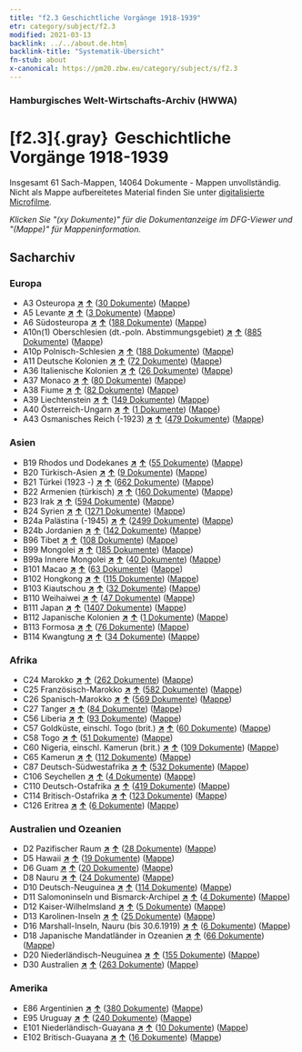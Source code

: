 ```yaml
---
title: "f2.3 Geschichtliche Vorgänge 1918-1939"
etr: category/subject/f2.3
modified: 2021-03-13
backlink: ../../about.de.html
backlink-title: "Systematik-Übersicht"
fn-stub: about
x-canonical: https://pm20.zbw.eu/category/subject/s/f2.3
---
```


### Hamburgisches Welt-Wirtschafts-Archiv (HWWA)
# [f2.3]{.gray}&#8201; Geschichtliche Vorgänge 1918-1939&#160; 




Insgesamt 61 Sach-Mappen, 14064 Dokumente - Mappen unvollständig.
Nicht als Mappe aufbereitetes Material finden Sie unter [digitalisierte Microfilme](/film/h1_sh.de.html).

_Klicken Sie "(xy Dokumente)" für die Dokumentanzeige im DFG-Viewer und "(Mappe)" für Mappeninformation._

## Sacharchiv




### Europa

- A3 Osteuropa [**&nearr;**](../../../geo/i/140896/about.de.html "Osteuropa (alle Mappen)") [**&uarr;**](../../../geo/about.de.html#A3 "Ländersystematik") (<a href="https://pm20.zbw.eu/dfgview/sh/140896,181391" title="über: Osteuropa : Geschichtliche Vorgänge 1918-1939" target="_blank">30 Dokumente</a>) ([Mappe](../../../../folder/sh/1408xx/140896/1813xx/181391/about.de.html))
- A5 Levante [**&nearr;**](../../../geo/i/140898/about.de.html "Levante (alle Mappen)") [**&uarr;**](../../../geo/about.de.html#A5 "Ländersystematik") (<a href="https://pm20.zbw.eu/dfgview/sh/140898,181391" title="über: Levante : Geschichtliche Vorgänge 1918-1939" target="_blank">3 Dokumente</a>) ([Mappe](../../../../folder/sh/1408xx/140898/1813xx/181391/about.de.html))
- A6 Südosteuropa [**&nearr;**](../../../geo/i/140900/about.de.html "Südosteuropa (alle Mappen)") [**&uarr;**](../../../geo/about.de.html#A6 "Ländersystematik") (<a href="https://pm20.zbw.eu/dfgview/sh/140900,181391" title="über: Südosteuropa : Geschichtliche Vorgänge 1918-1939" target="_blank">188 Dokumente</a>) ([Mappe](../../../../folder/sh/1409xx/140900/1813xx/181391/about.de.html))
- A10n(1) Oberschlesien (dt.-poln. Abstimmungsgebiet) [**&nearr;**](../../../geo/i/140948/about.de.html "Oberschlesien (dt.-poln. Abstimmungsgebiet) (alle Mappen)") [**&uarr;**](../../../geo/about.de.html#A10n(1) "Ländersystematik") (<a href="https://pm20.zbw.eu/dfgview/sh/140948,181391" title="über: Oberschlesien (dt.-poln. Abstimmungsgebiet) : Geschichtliche Vorgänge 1918-1939" target="_blank">885 Dokumente</a>) ([Mappe](../../../../folder/sh/1409xx/140948/1813xx/181391/about.de.html))
- A10p Polnisch-Schlesien [**&nearr;**](../../../geo/i/140951/about.de.html "Polnisch-Schlesien (alle Mappen)") [**&uarr;**](../../../geo/about.de.html#A10p "Ländersystematik") (<a href="https://pm20.zbw.eu/dfgview/sh/140951,181391" title="über: Polnisch-Schlesien : Geschichtliche Vorgänge 1918-1939" target="_blank">188 Dokumente</a>) ([Mappe](../../../../folder/sh/1409xx/140951/1813xx/181391/about.de.html))
- A11 Deutsche Kolonien [**&nearr;**](../../../geo/i/140960/about.de.html "Deutsche Kolonien (alle Mappen)") [**&uarr;**](../../../geo/about.de.html#A11 "Ländersystematik") (<a href="https://pm20.zbw.eu/dfgview/sh/140960,181391" title="über: Deutsche Kolonien : Geschichtliche Vorgänge 1918-1939" target="_blank">72 Dokumente</a>) ([Mappe](../../../../folder/sh/1409xx/140960/1813xx/181391/about.de.html))
- A36 Italienische Kolonien [**&nearr;**](../../../geo/i/141012/about.de.html "Italienische Kolonien (alle Mappen)") [**&uarr;**](../../../geo/about.de.html#A36 "Ländersystematik") (<a href="https://pm20.zbw.eu/dfgview/sh/141012,181391" title="über: Italienische Kolonien : Geschichtliche Vorgänge 1918-1939" target="_blank">26 Dokumente</a>) ([Mappe](../../../../folder/sh/1410xx/141012/1813xx/181391/about.de.html))
- A37 Monaco [**&nearr;**](../../../geo/i/141013/about.de.html "Monaco (alle Mappen)") [**&uarr;**](../../../geo/about.de.html#A37 "Ländersystematik") (<a href="https://pm20.zbw.eu/dfgview/sh/141013,181391" title="über: Monaco : Geschichtliche Vorgänge 1918-1939" target="_blank">80 Dokumente</a>) ([Mappe](../../../../folder/sh/1410xx/141013/1813xx/181391/about.de.html))
- A38 Fiume [**&nearr;**](../../../geo/i/141014/about.de.html "Fiume (alle Mappen)") [**&uarr;**](../../../geo/about.de.html#A38 "Ländersystematik") (<a href="https://pm20.zbw.eu/dfgview/sh/141014,181391" title="über: Fiume : Geschichtliche Vorgänge 1918-1939" target="_blank">82 Dokumente</a>) ([Mappe](../../../../folder/sh/1410xx/141014/1813xx/181391/about.de.html))
- A39 Liechtenstein [**&nearr;**](../../../geo/i/141016/about.de.html "Liechtenstein (alle Mappen)") [**&uarr;**](../../../geo/about.de.html#A39 "Ländersystematik") (<a href="https://pm20.zbw.eu/dfgview/sh/141016,181391" title="über: Liechtenstein : Geschichtliche Vorgänge 1918-1939" target="_blank">149 Dokumente</a>) ([Mappe](../../../../folder/sh/1410xx/141016/1813xx/181391/about.de.html))
- A40 Österreich-Ungarn [**&nearr;**](../../../geo/i/126127/about.de.html "Österreich-Ungarn (alle Mappen)") [**&uarr;**](../../../geo/about.de.html#A40 "Ländersystematik") (<a href="https://pm20.zbw.eu/dfgview/sh/126127,181391" title="über: Österreich-Ungarn : Geschichtliche Vorgänge 1918-1939" target="_blank">1 Dokumente</a>) ([Mappe](../../../../folder/sh/1261xx/126127/1813xx/181391/about.de.html))
- A43 Osmanisches Reich (-1923) [**&nearr;**](../../../geo/i/141034/about.de.html "Osmanisches Reich (-1923) (alle Mappen)") [**&uarr;**](../../../geo/about.de.html#A43 "Ländersystematik") (<a href="https://pm20.zbw.eu/dfgview/sh/141034,181391" title="über: Osmanisches Reich (-1923) : Geschichtliche Vorgänge 1918-1939" target="_blank">479 Dokumente</a>) ([Mappe](../../../../folder/sh/1410xx/141034/1813xx/181391/about.de.html))

### Asien

- B19 Rhodos und Dodekanes [**&nearr;**](../../../geo/i/141106/about.de.html "Rhodos und Dodekanes (alle Mappen)") [**&uarr;**](../../../geo/about.de.html#B19 "Ländersystematik") (<a href="https://pm20.zbw.eu/dfgview/sh/141106,181391" title="über: Rhodos und Dodekanes : Geschichtliche Vorgänge 1918-1939" target="_blank">55 Dokumente</a>) ([Mappe](../../../../folder/sh/1411xx/141106/1813xx/181391/about.de.html))
- B20 Türkisch-Asien [**&nearr;**](../../../geo/i/141108/about.de.html "Türkisch-Asien (alle Mappen)") [**&uarr;**](../../../geo/about.de.html#B20 "Ländersystematik") (<a href="https://pm20.zbw.eu/dfgview/sh/141108,181391" title="über: Türkisch-Asien : Geschichtliche Vorgänge 1918-1939" target="_blank">9 Dokumente</a>) ([Mappe](../../../../folder/sh/1411xx/141108/1813xx/181391/about.de.html))
- B21 Türkei (1923 -) [**&nearr;**](../../../geo/i/141111/about.de.html "Türkei (1923 -) (alle Mappen)") [**&uarr;**](../../../geo/about.de.html#B21 "Ländersystematik") (<a href="https://pm20.zbw.eu/dfgview/sh/141111,181391" title="über: Türkei (1923 -) : Geschichtliche Vorgänge 1918-1939" target="_blank">662 Dokumente</a>) ([Mappe](../../../../folder/sh/1411xx/141111/1813xx/181391/about.de.html))
- B22 Armenien (türkisch) [**&nearr;**](../../../geo/i/141112/about.de.html "Armenien (türkisch) (alle Mappen)") [**&uarr;**](../../../geo/about.de.html#B22 "Ländersystematik") (<a href="https://pm20.zbw.eu/dfgview/sh/141112,181391" title="über: Armenien (türkisch) : Geschichtliche Vorgänge 1918-1939" target="_blank">160 Dokumente</a>) ([Mappe](../../../../folder/sh/1411xx/141112/1813xx/181391/about.de.html))
- B23 Irak [**&nearr;**](../../../geo/i/141113/about.de.html "Irak (alle Mappen)") [**&uarr;**](../../../geo/about.de.html#B23 "Ländersystematik") (<a href="https://pm20.zbw.eu/dfgview/sh/141113,181391" title="über: Irak : Geschichtliche Vorgänge 1918-1939" target="_blank">594 Dokumente</a>) ([Mappe](../../../../folder/sh/1411xx/141113/1813xx/181391/about.de.html))
- B24 Syrien [**&nearr;**](../../../geo/i/141114/about.de.html "Syrien (alle Mappen)") [**&uarr;**](../../../geo/about.de.html#B24 "Ländersystematik") (<a href="https://pm20.zbw.eu/dfgview/sh/141114,181391" title="über: Syrien : Geschichtliche Vorgänge 1918-1939" target="_blank">1271 Dokumente</a>) ([Mappe](../../../../folder/sh/1411xx/141114/1813xx/181391/about.de.html))
- B24a Palästina (-1945) [**&nearr;**](../../../geo/i/141115/about.de.html "Palästina (-1945) (alle Mappen)") [**&uarr;**](../../../geo/about.de.html#B24a "Ländersystematik") (<a href="https://pm20.zbw.eu/dfgview/sh/141115,181391" title="über: Palästina (-1945) : Geschichtliche Vorgänge 1918-1939" target="_blank">2499 Dokumente</a>) ([Mappe](../../../../folder/sh/1411xx/141115/1813xx/181391/about.de.html))
- B24b Jordanien [**&nearr;**](../../../geo/i/141116/about.de.html "Jordanien (alle Mappen)") [**&uarr;**](../../../geo/about.de.html#B24b "Ländersystematik") (<a href="https://pm20.zbw.eu/dfgview/sh/141116,181391" title="über: Jordanien : Geschichtliche Vorgänge 1918-1939" target="_blank">142 Dokumente</a>) ([Mappe](../../../../folder/sh/1411xx/141116/1813xx/181391/about.de.html))
- B96 Tibet [**&nearr;**](../../../geo/i/141259/about.de.html "Tibet (alle Mappen)") [**&uarr;**](../../../geo/about.de.html#B96 "Ländersystematik") (<a href="https://pm20.zbw.eu/dfgview/sh/141259,181391" title="über: Tibet : Geschichtliche Vorgänge 1918-1939" target="_blank">108 Dokumente</a>) ([Mappe](../../../../folder/sh/1412xx/141259/1813xx/181391/about.de.html))
- B99 Mongolei [**&nearr;**](../../../geo/i/141261/about.de.html "Mongolei (alle Mappen)") [**&uarr;**](../../../geo/about.de.html#B99 "Ländersystematik") (<a href="https://pm20.zbw.eu/dfgview/sh/141261,181391" title="über: Mongolei : Geschichtliche Vorgänge 1918-1939" target="_blank">185 Dokumente</a>) ([Mappe](../../../../folder/sh/1412xx/141261/1813xx/181391/about.de.html))
- B99a Innere Mongolei [**&nearr;**](../../../geo/i/141264/about.de.html "Innere Mongolei (alle Mappen)") [**&uarr;**](../../../geo/about.de.html#B99a "Ländersystematik") (<a href="https://pm20.zbw.eu/dfgview/sh/141264,181391" title="über: Innere Mongolei : Geschichtliche Vorgänge 1918-1939" target="_blank">40 Dokumente</a>) ([Mappe](../../../../folder/sh/1412xx/141264/1813xx/181391/about.de.html))
- B101 Macao [**&nearr;**](../../../geo/i/141267/about.de.html "Macao (alle Mappen)") [**&uarr;**](../../../geo/about.de.html#B101 "Ländersystematik") (<a href="https://pm20.zbw.eu/dfgview/sh/141267,181391" title="über: Macao : Geschichtliche Vorgänge 1918-1939" target="_blank">63 Dokumente</a>) ([Mappe](../../../../folder/sh/1412xx/141267/1813xx/181391/about.de.html))
- B102 Hongkong [**&nearr;**](../../../geo/i/141268/about.de.html "Hongkong (alle Mappen)") [**&uarr;**](../../../geo/about.de.html#B102 "Ländersystematik") (<a href="https://pm20.zbw.eu/dfgview/sh/141268,181391" title="über: Hongkong : Geschichtliche Vorgänge 1918-1939" target="_blank">115 Dokumente</a>) ([Mappe](../../../../folder/sh/1412xx/141268/1813xx/181391/about.de.html))
- B103 Kiautschou [**&nearr;**](../../../geo/i/126163/about.de.html "Kiautschou (alle Mappen)") [**&uarr;**](../../../geo/about.de.html#B103 "Ländersystematik") (<a href="https://pm20.zbw.eu/dfgview/sh/126163,181391" title="über: Kiautschou : Geschichtliche Vorgänge 1918-1939" target="_blank">32 Dokumente</a>) ([Mappe](../../../../folder/sh/1261xx/126163/1813xx/181391/about.de.html))
- B110 Weihaiwei [**&nearr;**](../../../geo/i/141271/about.de.html "Weihaiwei (alle Mappen)") [**&uarr;**](../../../geo/about.de.html#B110 "Ländersystematik") (<a href="https://pm20.zbw.eu/dfgview/sh/141271,181391" title="über: Weihaiwei : Geschichtliche Vorgänge 1918-1939" target="_blank">47 Dokumente</a>) ([Mappe](../../../../folder/sh/1412xx/141271/1813xx/181391/about.de.html))
- B111 Japan [**&nearr;**](../../../geo/i/141272/about.de.html "Japan (alle Mappen)") [**&uarr;**](../../../geo/about.de.html#B111 "Ländersystematik") (<a href="https://pm20.zbw.eu/dfgview/sh/141272,181391" title="über: Japan : Geschichtliche Vorgänge 1918-1939" target="_blank">1407 Dokumente</a>) ([Mappe](../../../../folder/sh/1412xx/141272/1813xx/181391/about.de.html))
- B112 Japanische Kolonien [**&nearr;**](../../../geo/i/141273/about.de.html "Japanische Kolonien (alle Mappen)") [**&uarr;**](../../../geo/about.de.html#B112 "Ländersystematik") (<a href="https://pm20.zbw.eu/dfgview/sh/141273,181391" title="über: Japanische Kolonien : Geschichtliche Vorgänge 1918-1939" target="_blank">1 Dokumente</a>) ([Mappe](../../../../folder/sh/1412xx/141273/1813xx/181391/about.de.html))
- B113 Formosa [**&nearr;**](../../../geo/i/141274/about.de.html "Formosa (alle Mappen)") [**&uarr;**](../../../geo/about.de.html#B113 "Ländersystematik") (<a href="https://pm20.zbw.eu/dfgview/sh/141274,181391" title="über: Formosa : Geschichtliche Vorgänge 1918-1939" target="_blank">76 Dokumente</a>) ([Mappe](../../../../folder/sh/1412xx/141274/1813xx/181391/about.de.html))
- B114 Kwangtung [**&nearr;**](../../../geo/i/141275/about.de.html "Kwangtung (alle Mappen)") [**&uarr;**](../../../geo/about.de.html#B114 "Ländersystematik") (<a href="https://pm20.zbw.eu/dfgview/sh/141275,181391" title="über: Kwangtung : Geschichtliche Vorgänge 1918-1939" target="_blank">34 Dokumente</a>) ([Mappe](../../../../folder/sh/1412xx/141275/1813xx/181391/about.de.html))

### Afrika

- C24 Marokko [**&nearr;**](../../../geo/i/141356/about.de.html "Marokko (alle Mappen)") [**&uarr;**](../../../geo/about.de.html#C24 "Ländersystematik") (<a href="https://pm20.zbw.eu/dfgview/sh/141356,181391" title="über: Marokko : Geschichtliche Vorgänge 1918-1939" target="_blank">262 Dokumente</a>) ([Mappe](../../../../folder/sh/1413xx/141356/1813xx/181391/about.de.html))
- C25 Französisch-Marokko [**&nearr;**](../../../geo/i/141358/about.de.html "Französisch-Marokko (alle Mappen)") [**&uarr;**](../../../geo/about.de.html#C25 "Ländersystematik") (<a href="https://pm20.zbw.eu/dfgview/sh/141358,181391" title="über: Französisch-Marokko : Geschichtliche Vorgänge 1918-1939" target="_blank">582 Dokumente</a>) ([Mappe](../../../../folder/sh/1413xx/141358/1813xx/181391/about.de.html))
- C26 Spanisch-Marokko [**&nearr;**](../../../geo/i/141359/about.de.html "Spanisch-Marokko (alle Mappen)") [**&uarr;**](../../../geo/about.de.html#C26 "Ländersystematik") (<a href="https://pm20.zbw.eu/dfgview/sh/141359,181391" title="über: Spanisch-Marokko : Geschichtliche Vorgänge 1918-1939" target="_blank">569 Dokumente</a>) ([Mappe](../../../../folder/sh/1413xx/141359/1813xx/181391/about.de.html))
- C27 Tanger [**&nearr;**](../../../geo/i/141360/about.de.html "Tanger (alle Mappen)") [**&uarr;**](../../../geo/about.de.html#C27 "Ländersystematik") (<a href="https://pm20.zbw.eu/dfgview/sh/141360,181391" title="über: Tanger : Geschichtliche Vorgänge 1918-1939" target="_blank">84 Dokumente</a>) ([Mappe](../../../../folder/sh/1413xx/141360/1813xx/181391/about.de.html))
- C56 Liberia [**&nearr;**](../../../geo/i/141405/about.de.html "Liberia (alle Mappen)") [**&uarr;**](../../../geo/about.de.html#C56 "Ländersystematik") (<a href="https://pm20.zbw.eu/dfgview/sh/141405,181391" title="über: Liberia : Geschichtliche Vorgänge 1918-1939" target="_blank">93 Dokumente</a>) ([Mappe](../../../../folder/sh/1414xx/141405/1813xx/181391/about.de.html))
- C57 Goldküste, einschl. Togo (brit.) [**&nearr;**](../../../geo/i/141406/about.de.html "Goldküste, einschl. Togo (brit.) (alle Mappen)") [**&uarr;**](../../../geo/about.de.html#C57 "Ländersystematik") (<a href="https://pm20.zbw.eu/dfgview/sh/141406,181391" title="über: Goldküste, einschl. Togo (brit.) : Geschichtliche Vorgänge 1918-1939" target="_blank">60 Dokumente</a>) ([Mappe](../../../../folder/sh/1414xx/141406/1813xx/181391/about.de.html))
- C58 Togo [**&nearr;**](../../../geo/i/141408/about.de.html "Togo (alle Mappen)") [**&uarr;**](../../../geo/about.de.html#C58 "Ländersystematik") (<a href="https://pm20.zbw.eu/dfgview/sh/141408,181391" title="über: Togo : Geschichtliche Vorgänge 1918-1939" target="_blank">51 Dokumente</a>) ([Mappe](../../../../folder/sh/1414xx/141408/1813xx/181391/about.de.html))
- C60 Nigeria, einschl. Kamerun (brit.) [**&nearr;**](../../../geo/i/141409/about.de.html "Nigeria, einschl. Kamerun (brit.) (alle Mappen)") [**&uarr;**](../../../geo/about.de.html#C60 "Ländersystematik") (<a href="https://pm20.zbw.eu/dfgview/sh/141409,181391" title="über: Nigeria, einschl. Kamerun (brit.) : Geschichtliche Vorgänge 1918-1939" target="_blank">109 Dokumente</a>) ([Mappe](../../../../folder/sh/1414xx/141409/1813xx/181391/about.de.html))
- C65 Kamerun [**&nearr;**](../../../geo/i/141410/about.de.html "Kamerun (alle Mappen)") [**&uarr;**](../../../geo/about.de.html#C65 "Ländersystematik") (<a href="https://pm20.zbw.eu/dfgview/sh/141410,181391" title="über: Kamerun : Geschichtliche Vorgänge 1918-1939" target="_blank">112 Dokumente</a>) ([Mappe](../../../../folder/sh/1414xx/141410/1813xx/181391/about.de.html))
- C87 Deutsch-Südwestafrika [**&nearr;**](../../../geo/i/141450/about.de.html "Deutsch-Südwestafrika (alle Mappen)") [**&uarr;**](../../../geo/about.de.html#C87 "Ländersystematik") (<a href="https://pm20.zbw.eu/dfgview/sh/141450,181391" title="über: Deutsch-Südwestafrika : Geschichtliche Vorgänge 1918-1939" target="_blank">532 Dokumente</a>) ([Mappe](../../../../folder/sh/1414xx/141450/1813xx/181391/about.de.html))
- C106 Seychellen [**&nearr;**](../../../geo/i/141470/about.de.html "Seychellen (alle Mappen)") [**&uarr;**](../../../geo/about.de.html#C106 "Ländersystematik") (<a href="https://pm20.zbw.eu/dfgview/sh/141470,181391" title="über: Seychellen : Geschichtliche Vorgänge 1918-1939" target="_blank">4 Dokumente</a>) ([Mappe](../../../../folder/sh/1414xx/141470/1813xx/181391/about.de.html))
- C110 Deutsch-Ostafrika [**&nearr;**](../../../geo/i/141471/about.de.html "Deutsch-Ostafrika (alle Mappen)") [**&uarr;**](../../../geo/about.de.html#C110 "Ländersystematik") (<a href="https://pm20.zbw.eu/dfgview/sh/141471,181391" title="über: Deutsch-Ostafrika : Geschichtliche Vorgänge 1918-1939" target="_blank">419 Dokumente</a>) ([Mappe](../../../../folder/sh/1414xx/141471/1813xx/181391/about.de.html))
- C114 Britisch-Ostafrika [**&nearr;**](../../../geo/i/141473/about.de.html "Britisch-Ostafrika (alle Mappen)") [**&uarr;**](../../../geo/about.de.html#C114 "Ländersystematik") (<a href="https://pm20.zbw.eu/dfgview/sh/141473,181391" title="über: Britisch-Ostafrika : Geschichtliche Vorgänge 1918-1939" target="_blank">123 Dokumente</a>) ([Mappe](../../../../folder/sh/1414xx/141473/1813xx/181391/about.de.html))
- C126 Eritrea [**&nearr;**](../../../geo/i/141483/about.de.html "Eritrea (alle Mappen)") [**&uarr;**](../../../geo/about.de.html#C126 "Ländersystematik") (<a href="https://pm20.zbw.eu/dfgview/sh/141483,181391" title="über: Eritrea : Geschichtliche Vorgänge 1918-1939" target="_blank">6 Dokumente</a>) ([Mappe](../../../../folder/sh/1414xx/141483/1813xx/181391/about.de.html))

### Australien und Ozeanien

- D2 Pazifischer Raum [**&nearr;**](../../../geo/i/141593/about.de.html "Pazifischer Raum (alle Mappen)") [**&uarr;**](../../../geo/about.de.html#D2 "Ländersystematik") (<a href="https://pm20.zbw.eu/dfgview/sh/141593,181391" title="über: Pazifischer Raum : Geschichtliche Vorgänge 1918-1939" target="_blank">28 Dokumente</a>) ([Mappe](../../../../folder/sh/1415xx/141593/1813xx/181391/about.de.html))
- D5 Hawaii [**&nearr;**](../../../geo/i/141595/about.de.html "Hawaii (alle Mappen)") [**&uarr;**](../../../geo/about.de.html#D5 "Ländersystematik") (<a href="https://pm20.zbw.eu/dfgview/sh/141595,181391" title="über: Hawaii : Geschichtliche Vorgänge 1918-1939" target="_blank">19 Dokumente</a>) ([Mappe](../../../../folder/sh/1415xx/141595/1813xx/181391/about.de.html))
- D6 Guam [**&nearr;**](../../../geo/i/141598/about.de.html "Guam (alle Mappen)") [**&uarr;**](../../../geo/about.de.html#D6 "Ländersystematik") (<a href="https://pm20.zbw.eu/dfgview/sh/141598,181391" title="über: Guam : Geschichtliche Vorgänge 1918-1939" target="_blank">20 Dokumente</a>) ([Mappe](../../../../folder/sh/1415xx/141598/1813xx/181391/about.de.html))
- D8 Nauru [**&nearr;**](../../../geo/i/141599/about.de.html "Nauru (alle Mappen)") [**&uarr;**](../../../geo/about.de.html#D8 "Ländersystematik") (<a href="https://pm20.zbw.eu/dfgview/sh/141599,181391" title="über: Nauru : Geschichtliche Vorgänge 1918-1939" target="_blank">24 Dokumente</a>) ([Mappe](../../../../folder/sh/1415xx/141599/1813xx/181391/about.de.html))
- D10 Deutsch-Neuguinea [**&nearr;**](../../../geo/i/141601/about.de.html "Deutsch-Neuguinea (alle Mappen)") [**&uarr;**](../../../geo/about.de.html#D10 "Ländersystematik") (<a href="https://pm20.zbw.eu/dfgview/sh/141601,181391" title="über: Deutsch-Neuguinea : Geschichtliche Vorgänge 1918-1939" target="_blank">114 Dokumente</a>) ([Mappe](../../../../folder/sh/1416xx/141601/1813xx/181391/about.de.html))
- D11 Salomoninseln und Bismarck-Archipel [**&nearr;**](../../../geo/i/141610/about.de.html "Salomoninseln und Bismarck-Archipel (alle Mappen)") [**&uarr;**](../../../geo/about.de.html#D11 "Ländersystematik") (<a href="https://pm20.zbw.eu/dfgview/sh/141610,181391" title="über: Salomoninseln und Bismarck-Archipel : Geschichtliche Vorgänge 1918-1939" target="_blank">4 Dokumente</a>) ([Mappe](../../../../folder/sh/1416xx/141610/1813xx/181391/about.de.html))
- D12 Kaiser-Wilhelmsland [**&nearr;**](../../../geo/i/141612/about.de.html "Kaiser-Wilhelmsland (alle Mappen)") [**&uarr;**](../../../geo/about.de.html#D12 "Ländersystematik") (<a href="https://pm20.zbw.eu/dfgview/sh/141612,181391" title="über: Kaiser-Wilhelmsland : Geschichtliche Vorgänge 1918-1939" target="_blank">5 Dokumente</a>) ([Mappe](../../../../folder/sh/1416xx/141612/1813xx/181391/about.de.html))
- D13 Karolinen-Inseln [**&nearr;**](../../../geo/i/141613/about.de.html "Karolinen-Inseln (alle Mappen)") [**&uarr;**](../../../geo/about.de.html#D13 "Ländersystematik") (<a href="https://pm20.zbw.eu/dfgview/sh/141613,181391" title="über: Karolinen-Inseln : Geschichtliche Vorgänge 1918-1939" target="_blank">25 Dokumente</a>) ([Mappe](../../../../folder/sh/1416xx/141613/1813xx/181391/about.de.html))
- D16 Marshall-Inseln, Nauru (bis 30.6.1919) [**&nearr;**](../../../geo/i/141616/about.de.html "Marshall-Inseln, Nauru (bis 30.6.1919) (alle Mappen)") [**&uarr;**](../../../geo/about.de.html#D16 "Ländersystematik") (<a href="https://pm20.zbw.eu/dfgview/sh/141616,181391" title="über: Marshall-Inseln, Nauru (bis 30.6.1919) : Geschichtliche Vorgänge 1918-1939" target="_blank">6 Dokumente</a>) ([Mappe](../../../../folder/sh/1416xx/141616/1813xx/181391/about.de.html))
- D18 Japanische Mandatländer in Ozeanien [**&nearr;**](../../../geo/i/141618/about.de.html "Japanische Mandatländer in Ozeanien (alle Mappen)") [**&uarr;**](../../../geo/about.de.html#D18 "Ländersystematik") (<a href="https://pm20.zbw.eu/dfgview/sh/141618,181391" title="über: Japanische Mandatländer in Ozeanien : Geschichtliche Vorgänge 1918-1939" target="_blank">66 Dokumente</a>) ([Mappe](../../../../folder/sh/1416xx/141618/1813xx/181391/about.de.html))
- D20 Niederländisch-Neuguinea [**&nearr;**](../../../geo/i/141619/about.de.html "Niederländisch-Neuguinea (alle Mappen)") [**&uarr;**](../../../geo/about.de.html#D20 "Ländersystematik") (<a href="https://pm20.zbw.eu/dfgview/sh/141619,181391" title="über: Niederländisch-Neuguinea : Geschichtliche Vorgänge 1918-1939" target="_blank">155 Dokumente</a>) ([Mappe](../../../../folder/sh/1416xx/141619/1813xx/181391/about.de.html))
- D30 Australien [**&nearr;**](../../../geo/i/141621/about.de.html "Australien (alle Mappen)") [**&uarr;**](../../../geo/about.de.html#D30 "Ländersystematik") (<a href="https://pm20.zbw.eu/dfgview/sh/141621,181391" title="über: Australien : Geschichtliche Vorgänge 1918-1939" target="_blank">263 Dokumente</a>) ([Mappe](../../../../folder/sh/1416xx/141621/1813xx/181391/about.de.html))

### Amerika

- E86 Argentinien [**&nearr;**](../../../geo/i/141692/about.de.html "Argentinien (alle Mappen)") [**&uarr;**](../../../geo/about.de.html#E86 "Ländersystematik") (<a href="https://pm20.zbw.eu/dfgview/sh/141692,181391" title="über: Argentinien : Geschichtliche Vorgänge 1918-1939" target="_blank">380 Dokumente</a>) ([Mappe](../../../../folder/sh/1416xx/141692/1813xx/181391/about.de.html))
- E95 Uruguay [**&nearr;**](../../../geo/i/141695/about.de.html "Uruguay (alle Mappen)") [**&uarr;**](../../../geo/about.de.html#E95 "Ländersystematik") (<a href="https://pm20.zbw.eu/dfgview/sh/141695,181391" title="über: Uruguay : Geschichtliche Vorgänge 1918-1939" target="_blank">240 Dokumente</a>) ([Mappe](../../../../folder/sh/1416xx/141695/1813xx/181391/about.de.html))
- E101 Niederländisch-Guayana [**&nearr;**](../../../geo/i/141699/about.de.html "Niederländisch-Guayana (alle Mappen)") [**&uarr;**](../../../geo/about.de.html#E101 "Ländersystematik") (<a href="https://pm20.zbw.eu/dfgview/sh/141699,181391" title="über: Niederländisch-Guayana : Geschichtliche Vorgänge 1918-1939" target="_blank">10 Dokumente</a>) ([Mappe](../../../../folder/sh/1416xx/141699/1813xx/181391/about.de.html))
- E102 Britisch-Guayana [**&nearr;**](../../../geo/i/141700/about.de.html "Britisch-Guayana (alle Mappen)") [**&uarr;**](../../../geo/about.de.html#E102 "Ländersystematik") (<a href="https://pm20.zbw.eu/dfgview/sh/141700,181391" title="über: Britisch-Guayana : Geschichtliche Vorgänge 1918-1939" target="_blank">16 Dokumente</a>) ([Mappe](../../../../folder/sh/1417xx/141700/1813xx/181391/about.de.html))



